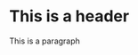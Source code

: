 <!DOCTYPE html>
<html>
<body>

<h1>This is a header</h1>
<p>This is a paragraph</p>

</body>
</html>
